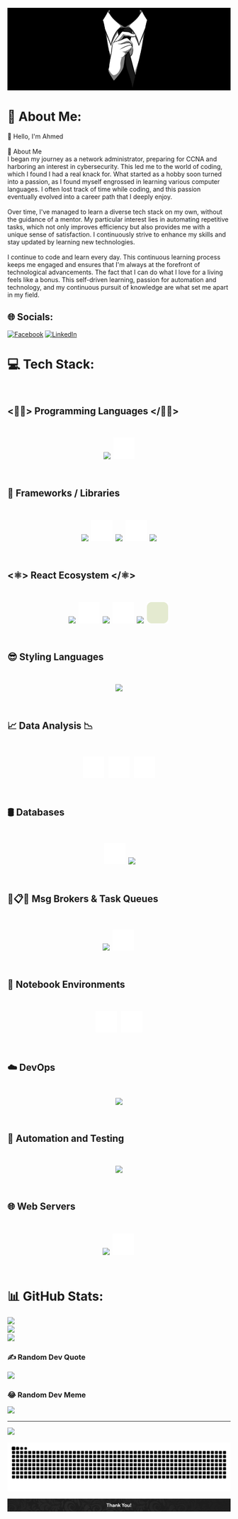 <p align="center"><img src="/assets/tie_banner.jpg"></p>

# 💫 About Me:

👋 Hello, I'm Ahmed<br><br>🚀 About Me<br>I began my journey as a network administrator, preparing for CCNA and harboring an interest in cybersecurity. This led me to the world of coding, which I found I had a real knack for. What started as a hobby soon turned into a passion, as I found myself engrossed in learning various computer languages. I often lost track of time while coding, and this passion eventually evolved into a career path that I deeply enjoy.<br><br>Over time, I've managed to learn a diverse tech stack on my own, without the guidance of a mentor. My particular interest lies in automating repetitive tasks, which not only improves efficiency but also provides me with a unique sense of satisfaction. I continuously strive to enhance my skills and stay updated by learning new technologies.<br><br>I continue to code and learn every day. This continuous learning process keeps me engaged and ensures that I'm always at the forefront of technological advancements. The fact that I can do what I love for a living feels like a bonus. This self-driven learning, passion for automation and technology, and my continuous pursuit of knowledge are what set me apart in my field.<br>

## 🌐 Socials:

[![Facebook](https://img.shields.io/badge/Facebook-%231877F2.svg?logo=Facebook&logoColor=white)](https://facebook.com/ahmed.qureshi1) [![LinkedIn](https://img.shields.io/badge/LinkedIn-%230077B5.svg?logo=linkedin&logoColor=white)](https://linkedin.com/in/ahmed--qureshi)

# 💻 Tech Stack:

<br>
<b>

## <👨‍💻> Programming Languages </👨‍💻>

<br>
<p align="center">
    <img src="https://skillicons.dev/icons?i=py,js,ts,dart,html" />
    &nbsp;<img src="/assets/sql.svg" alt="SVG LOGO" width="48" height="48" >
</p>

<br>

## 🧬 Frameworks / Libraries

<br>
<p align="center">
    <img src="https://skillicons.dev/icons?i=django" />
    &nbsp;<img  src="/assets/django_rest.svg" alt="Django Rest FrameWork" width="48" height="48">&nbsp;
    <img src="https://skillicons.dev/icons?i=react,svelte,flutter,next,nodejs,express,pug,webpack" />
    &nbsp;<img  src="/assets/websocket.svg" alt="WebSocket Logo" width="48" height="48">&nbsp;
    <img src="https://skillicons.dev/icons?i=graphql" />

</p>
<br>

## <⚛️> React Ecosystem </⚛️>

<br>
<p align="center">
    <img src="https://skillicons.dev/icons?i=next"/>
    &nbsp;<img  src="/assets/react_router.svg" alt="React Router" width="48" height="48">&nbsp;
    <img src="https://skillicons.dev/icons?i=redux" />
    &nbsp;<img  src="/assets/react_query.svg" alt="React Query" width="48" height="48">&nbsp;
    <img src="https://skillicons.dev/icons?i=styledcomponents" />
    &nbsp;<img  src="/assets/next_auth.svg" alt="Next Auth" width="48" height="48">&nbsp;
</p>
<br>

## 😎 Styling Languages

<br>
<p align="center">
  <a href="https://skillicons.dev">
    <img src="https://skillicons.dev/icons?i=sass,css,tailwind" />
  </a>
</p>
<br>

## 📈 Data Analysis 📉

<br>
<p align="center">
    &nbsp;<img  src="/assets/numpy.svg" alt="NumPy" width="48" height="48">&nbsp;
    &nbsp;<img  src="/assets/pandas.svg" alt="Pandas" width="48" height="48">&nbsp;
    &nbsp;<img  src="/assets/matplotlib.svg" alt="Matplotlib" width="48" height="48">&nbsp;
  </a>
</p>
<br>

## 🛢️ Databases

<br>
<p align="center">
    &nbsp;<img  src="/assets/oracle.svg" alt="Oracle Logo" width="48" height="48">&nbsp;
    <img src="https://skillicons.dev/icons?i=postgres,mongodb,firebase,redis" />
  </a>
</p>
<br>

## 👥📋⏰ Msg Brokers & Task Queues

<br>
<p align="center">
    <img src="https://skillicons.dev/icons?i=rabbitmq" />
    &nbsp;<img  src="/assets/celery.svg" alt="Celery Logo" width="48" height="48">&nbsp;
  </a>
</p>
<br>

## 📓 Notebook Environments

<br>
<p align="center">
    &nbsp;<img  src="/assets/jupyter.svg" alt="Jupyter Logo" width="48" height="48">&nbsp;
    &nbsp;<img  src="/assets/google_colab.svg" alt="Google Colab Logo" width="48" height="48">&nbsp;
  </a>
</p>
<br>

## ☁️ DevOps

<br>
<p align="center">
    <img src="https://skillicons.dev/icons?i=docker,kubernetes,git,github" />
  </a>
</p>
<br>

## 🤖 Automation and Testing

<br>
<p align="center">
    <img src="https://skillicons.dev/icons?i=selenium,jest" />
  </a>
</p>
<br>

## 🌐 Web Servers

<br>
<p align="center">
    <img src="https://skillicons.dev/icons?i=nginx" />
    &nbsp;<img  src="/assets/apache.svg" alt="Apache Logo" width="48" height="48">&nbsp;
  </a>
</p>
<br>

# 📊 GitHub Stats:

![](https://github-readme-stats.vercel.app/api?username=ahmedther&theme=swift&hide_border=false&include_all_commits=false&count_private=false)<br/>
![](https://github-readme-streak-stats.herokuapp.com/?user=ahmedther&theme=swift&hide_border=false)<br/>
![](https://github-readme-stats.vercel.app/api/top-langs/?username=ahmedther&theme=swift&hide_border=false&include_all_commits=false&count_private=false&layout=compact)

### ✍️ Random Dev Quote

![](https://quotes-github-readme.vercel.app/api?type=horizontal&theme=dark)

### 😂 Random Dev Meme

<img src='https://randommeme-five.vercel.app/' style="height: 400px;"/>

---

[![](https://visitcount.itsvg.in/api?id=ahmedther&icon=0&color=12)](https://visitcount.itsvg.in)

<!-- Contribution Snake -->
<p align="center"><img src="./assets/github-user-contribution.svg"></p>
<!-- Proudly created with GPRM ( https://gprm.itsvg.in ) -->

<!-- Footer -->

<img src="./assets/Footer.jpg">
